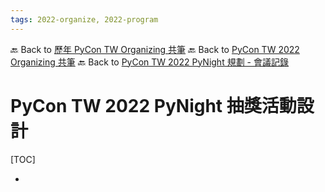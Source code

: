 ```yaml
---
tags: 2022-organize, 2022-program
---
```

🔙 Back to [歷年 PyCon TW Organizing 共筆](/ryPr7SFyP/%2FHM5mHCFKQCu7-W5ea8ITcw%3Fview)
🔙 Back to [PyCon TW 2022 Organizing 共筆](/F4qRbwIsQXWH5B6cZ6Pzyw)
🔙 Back to [PyCon TW 2022 PyNight 規劃 - 會議記錄](https://hackmd.io/ZX680NLKTJe5HGk1eURGHw?view)

# PyCon TW 2022 PyNight 抽獎活動設計
[TOC]

- 

